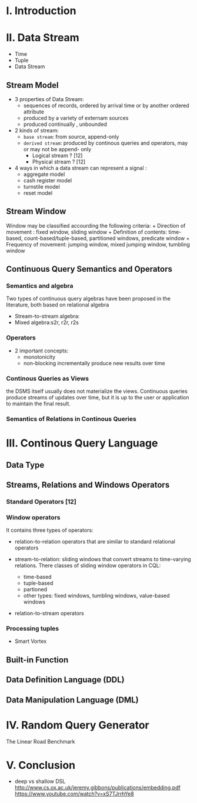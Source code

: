 
# I. Introduction


# II. Data Stream
- Time
- Tuple
- Data Stream

## Stream Model
- 3 properties of Data Stream: 
    + sequences of records, ordered by arrival time or by another ordered attribute
    + produced by a variety of externam sources
    + produced continually , unbounded  
- 2 kinds of stream: 
    + `base stream`: from source, append-only 
    + `derived stream`: produced by continous queries and operators, may or may not be append- only
        * Logical stream ? [12]
        * Physical stream ? [12]
- 4  ways in which a data stream can represent a signal :
    + aggregate model
    + cash register model
    + turnstile model
    + reset model

## Stream Window
Window may be classified accourding the following criteria:
    + Direction of movement : fixed window, sliding window
    + Definition of contents: time-based, count-based/tuple-based, partitioned windows, predicate window
    + Frequency of movement: jumping window, mixed jumping window, tumbling window

## Continuous Query Semantics and Operators
### Semantics and algebra
Two types of continuous query algebras have been proposed in the literature, both based on relational algebra
- Stream-to-stream algebra:
- Mixed algebra:s2r, r2r, r2s

### Operators
- 2 important concepts:
    + monotonicity
    + non-blocking
incrementally produce new results over time

### Continous Queries as Views
the DSMS itself usually does not materialize the views. Continuous queries produce streams of updates over time, but it is up to the user or application to maintain the final result.
### Semantics of Relations in Continous Queries


# III. Continous Query Language
## Data Type
## Streams, Relations and Windows Operators
### Standard Operators [12]
### Window operators
It contains three types of operators: 
- relation-to-relation operators that are similar to standard relational operators

- stream-to-relation: sliding windows that convert streams to time-varying relations. There classes of sliding window operators in CQL:
    + time-based
    + tuple-based
    + partioned
    + other types: fixed windows, tumbling windows, value-based windows

- relation-to-stream operators

### Processing tuples
- Smart Vortex

## Built-in Function

## Data Definition Language (DDL)

## Data Manipulation Language (DML)

# IV. Random Query Generator

The Linear Road Benchmark

# V. Conclusion





- deep vs shallow DSL
	http://www.cs.ox.ac.uk/jeremy.gibbons/publications/embedding.pdf
	https://www.youtube.com/watch?v=xS7TJrrhYe8